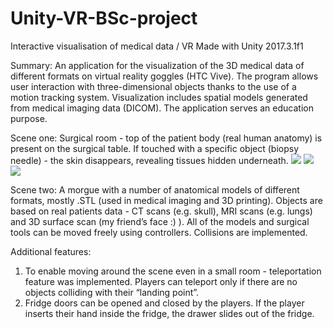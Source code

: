 # Unity-VR-BSc-project
Interactive visualisation of medical data / VR
Made with Unity 2017.3.1f1

Summary: An application for the visualization of the 3D medical data of different formats on virtual reality goggles (HTC Vive). The program allows user interaction
with three-dimensional objects thanks to the use of a motion tracking system. Visualization includes spatial models generated from medical imaging data (DICOM).
The application serves an education purpose. 

Scene one:
Surgical room - top of the patient body (real human anatomy) is present on the surgical table. If touched with a specific object (biopsy needle) - the skin disappears, revealing tissues hidden underneath.
<img src="operacyjna_screenshots/surgical_view1.png"/>
<img src="operacyjna_screenshots/surgical_view2.png"/>
<img src="operacyjna_screenshots/surgical_view2.png"/>

Scene two:
A morgue with a number of anatomical models of different formats, mostly .STL (used in medical imaging and 3D printing). Objects are based on real patients data - CT scans (e.g. skull), MRI scans (e.g. lungs) and 3D surface scan (my friend’s face :) ). All of the models and surgical tools can be moved freely using controllers. Collisions are implemented.

Additional features:
1. To enable moving around the scene even in a small room - teleportation feature was implemented. Players can teleport only if there are no objects colliding with their “landing point”.
2. Fridge doors can be opened and closed by the players. If the player inserts their hand inside the fridge, the drawer slides out of the fridge.

